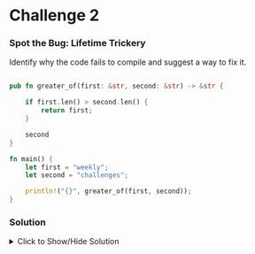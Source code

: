 # Challenge 2

### Spot the Bug: Lifetime Trickery

Identify why the code fails to compile and suggest a way to fix it.

```rust

pub fn greater_of(first: &str, second: &str) -> &str {

    if first.len() > second.len() {
        return first;
    }

    second
}

fn main() {
    let first = "weekly";
    let second = "challenges";

    println!("{}", greater_of(first, second));
}

```

### Solution

<details>

<summary>Click to Show/Hide Solution</summary>

</details>